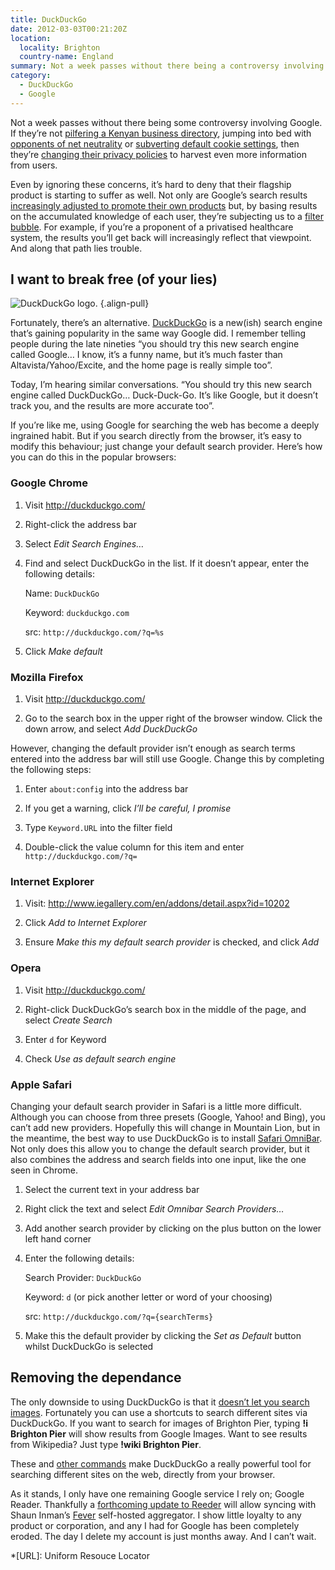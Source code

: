 ```yaml
---
title: DuckDuckGo
date: 2012-03-03T00:21:20Z
location:
  locality: Brighton
  country-name: England
summary: Not a week passes without there being a controversy involving Google. If they’re not pilfering a Kenyan business directory, then they’re jumping into bed with opponents of net neutrality or subverting default cookie settings. Even if you ignore these concerns, it’s hard to deny that their search engine is starting to suffer too. Fortunately, there’s an alternative.
category:
  - DuckDuckGo
  - Google
---
```

Not a week passes without there being some controversy involving Google. If they’re not [pilfering a Kenyan business directory][1], jumping into bed with [opponents of net neutrality][2] or [subverting default cookie settings][3], then they’re [changing their privacy policies][4] to harvest even more information from users.

Even by ignoring these concerns, it’s hard to deny that their flagship product is starting to suffer as well. Not only are Google’s search results [increasingly adjusted to promote their own products][5] but, by basing results on the accumulated knowledge of each user, they’re subjecting us to a [filter bubble][6]. For example, if you’re a proponent of a privatised healthcare system, the results you’ll get back will increasingly reflect that viewpoint. And along that path lies trouble.

## I want to break free (of your lies)

![DuckDuckGo logo.](/images/2012/03/duckduckgo.svg)
{.align-pull}

Fortunately, there’s an alternative. [DuckDuckGo][7] is a new(ish) search engine that’s gaining popularity in the same way Google did. I remember telling people during the late nineties “you should try this new search engine called Google… I know, it’s a funny name, but it’s much faster than Altavista/Yahoo/Excite, and the home page is really simple too”.

Today, I’m hearing similar conversations. “You should try this new search engine called DuckDuckGo… Duck-Duck-Go. It’s like Google, but it doesn’t track you, and the results are more accurate too”.

If you’re like me, using Google for searching the web has become a deeply ingrained habit. But if you search directly from the browser, it’s easy to modify this behaviour; just change your default search provider. Here’s how you can do this in the popular browsers:

### Google Chrome

1. Visit <http://duckduckgo.com/>

2. Right-click the address bar

3. Select *Edit Search Engines…*

4. Find and select DuckDuckGo in the list. If it doesn’t appear, enter the following details:

   Name: `DuckDuckGo`

   Keyword: `duckduckgo.com`

   src: `http://duckduckgo.com/?q=%s`

5. Click *Make default*

### Mozilla Firefox

1. Visit <http://duckduckgo.com/>

2. Go to the search box in the upper right of the browser window. Click the down arrow, and select *Add DuckDuckGo*

However, changing the default provider isn’t enough as search terms entered into the address bar will still use Google. Change this by completing the following steps:

1. Enter `about:config` into the address bar

2. If you get a warning, click *I’ll be careful, I promise*

3. Type `Keyword.URL` into the filter field

4. Double-click the value column for this item and enter `http://duckduckgo.com/?q=`

### Internet Explorer

1. Visit: <http://www.iegallery.com/en/addons/detail.aspx?id=10202>

2. Click *Add to Internet Explorer*

3. Ensure *Make this my default search provider* is checked, and click *Add*

### Opera

1. Visit <http://duckduckgo.com/>

2. Right-click DuckDuckGo’s search box in the middle of the page, and select *Create Search*

3. Enter `d` for Keyword

4. Check *Use as default search engine*

### Apple Safari

Changing your default search provider in Safari is a little more difficult. Although you can choose from three presets (Google, Yahoo! and Bing), you can’t add new providers. Hopefully this will change in Mountain Lion, but in the meantime, the best way to use DuckDuckGo is to install [Safari OmniBar][8]. Not only does this allow you to change the default search provider, but it also combines the address and search fields into one input, like the one seen in Chrome.

1. Select the current text in your address bar

2. Right click the text and select *Edit Omnibar Search Providers…*

3. Add another search provider by clicking on the plus button on the lower left hand corner

4. Enter the following details:

   Search Provider: `DuckDuckGo`

   Keyword: `d` (or pick another letter or word of your choosing)

   src: `http://duckduckgo.com/?q={searchTerms}`

5. Make this the default provider by clicking the *Set as Default* button whilst DuckDuckGo is selected

## Removing the dependance

The only downside to using DuckDuckGo is that it [doesn’t let you search images][9]. Fortunately you can use a shortcuts to search different sites via DuckDuckGo. If you want to search for images of Brighton Pier, typing **!i Brighton Pier** will show results from Google Images. Want to see results from Wikipedia? Just type **!wiki Brighton Pier**.

These and [other commands][10] make DuckDuckGo a really powerful tool for searching different sites on the web, directly from your browser.

As it stands, I only have one remaining Google service I rely on; Google Reader. Thankfully a [forthcoming update to Reeder][11] will allow syncing with Shaun Inman’s [Fever][12] self-hosted aggregator. I show little loyalty to any product or corporation, and any I had for Google has been completely eroded. The day I delete my account is just months away. And I can’t wait.

[1]: http://arstechnica.com/tech-policy/news/2012/01/google-caught-pilfering-kenyan-business-directory-in-sting-operation.ars
[2]: http://gizmodo.com/5605310/google-just-killed-net-neutrality
[3]: http://online.wsj.com/article/SB10001424052970204880404577225380456599176.html
[4]: http://googleblog.blogspot.com/2012/01/updating-our-privacy-policies-and-terms.html
[5]: http://www.focusontheuser.org/examples.php
[6]: http://dontbubble.us/
[7]: http://duckduckgo.com/
[8]: http://hackemist.com/SafariOmnibar/
[9]: http://help.duckduckgo.com/customer/portal/articles/215615-images
[10]: http://duckduckgo.com/bang.html
[11]: https://twitter.com/reederapp/status/164761840201641985
[12]: http://feedafever.com/

*[URL]: Uniform Resouce Locator
